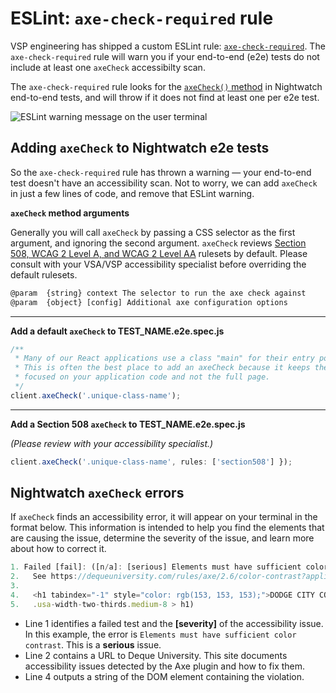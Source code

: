 # ESLint: `axe-check-required` rule

VSP engineering has shipped a custom ESLint rule: [`axe-check-required`](https://github.com/department-of-veterans-affairs/vets-website/pull/12667). The `axe-check-required` rule will warn you if your end-to-end (e2e) tests do not include at least one `axeCheck` accessibilty scan.

The `axe-check-required` rule looks for the [`axeCheck()` method](https://github.com/department-of-veterans-affairs/vets-website/blob/master/src/platform/testing/e2e/nightwatch-commands/axeCheck.js) in Nightwatch end-to-end tests, and will throw if it does not find at least one per e2e test.

![ESLint warning message on the user terminal](https://user-images.githubusercontent.com/934879/82087054-fc561100-96b4-11ea-8703-0de349f8dce1.jpg)

## Adding `axeCheck` to Nightwatch e2e tests

So the `axe-check-required` rule has thrown a warning — your end-to-end test doesn't have an accessibility scan. Not to worry, we can add `axeCheck` in just a few lines of code, and remove that ESLint warning.

**`axeCheck` method arguments**

Generally you will call `axeCheck` by passing a CSS selector as the first argument, and ignoring the second argument. `axeCheck` reviews [Section 508, WCAG 2 Level A, and WCAG 2 Level AA](https://github.com/dequelabs/axe-core/blob/develop/doc/rule-descriptions.md#wcag-20-level-a--aa-rules) rulesets by default. Please consult with your VSA/VSP accessibility specialist before overriding the default rulesets.

```javascript
@param  {string} context The selector to run the axe check against
@param  {object} [config] Additional axe configuration options
```

---

**Add a default `axeCheck` to TEST_NAME.e2e.spec.js**

```javascript
/**
 * Many of our React applications use a class "main" for their entry point.
 * This is often the best place to add an axeCheck because it keeps the scan
 * focused on your application code and not the full page.
 */
client.axeCheck('.unique-class-name');
```

---

**Add a Section 508 `axeCheck` to TEST_NAME.e2e.spec.js** 

_(Please review with your accessibility specialist.)_

```javascript
client.axeCheck('.unique-class-name', rules: ['section508'] });
```

## Nightwatch `axeCheck` errors

If `axeCheck` finds an accessibility error, it will appear on your terminal in the format below. This information is intended to help you find the elements that are causing the issue, determine the severity of the issue, and learn more about how to correct it.

```javascript
1. Failed [fail]: ([n/a]: [serious] Elements must have sufficient color contrast
2.   See https://dequeuniversity.com/rules/axe/2.6/color-contrast?application=axeAPI
3.
4.   <h1 tabindex="-1" style="color: rgb(153, 153, 153);">DODGE CITY COMMUNITY COLLEGE</h1>
5.   .usa-width-two-thirds.medium-8 > h1)
```

* Line 1 identifies a failed test and the **[severity]** of the accessibility issue. In this example, the error is `Elements must have sufficient color contrast`. This is a **serious** issue.
* Line 2 contains a URL to Deque University. This site documents accessibility issues detected by the Axe plugin and how to fix them.
* Line 4 outputs a string of the DOM element containing the violation.

